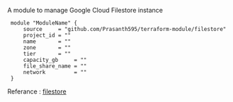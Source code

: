 A module to manage Google Cloud Filestore instance

```
 module "ModuleName" {
     source     = "github.com/Prasanth595/terraform-module/filestore"
     project_id = ""
     name       = ""
     zone       = ""
     tier       = ""
     capacity_gb     = ""
     file_share_name = ""
     network         = ""
 }
```

Referance : [filestore](https://registry.terraform.io/providers/hashicorp/google/latest/docs/resources/filestore_instance#example-usage---filestore-instance-basic)